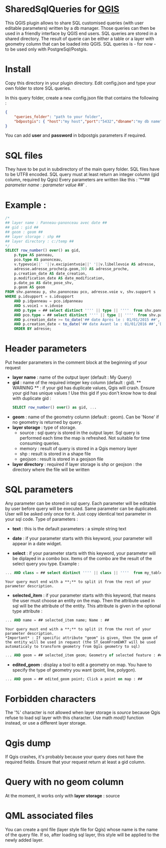 # SharedSqlQueries for [QGIS](http://qgis.org)

This QGIS plugin allows to share SQL customised queries (with user editable parameters) written by a db manager.
Those queries can then be used in a friendly interface by QGIS end users.
SQL queries are stored in a shared directory.
The result of querie can be either a table or a layer with geometry column that can be loaded into QGIS.
SQL queries is - for now - to be used only with PostgreSql/Postgis.

# Install
Copy this directory in your plugin directory.
Edit config.json and type your own folder to store SQL queries.

In this query folder, create a new config.json file that contains the following :
```json
{
    "queries_folder": "path to your folder",
	"bdpostgis": { "host":"my host","port":"5432","dbname":"my db name" }
}
```
You can add **user** and **password** in bdpostgis parameters if required.

# SQL files
They have to be put in subdirectory of the main query folder.
SQL files have to be UTF8 encoded.
SQL query must at least return an integer column (gid column, required by Qgis)
Every parameters are written like this : '**## _parameter name_ : _parameter value_ ##' .

# Example :
```sql
/*
## layer name : Panneau-panonceau avec date ##
## gid : gid ##
## geom : geom ##
## layer storage : shp ##
## layer directory : c:/temp ##
*/
SELECT row_number() over() as gid,
	p.type AS panneau,
	pco.type AS panonceau,
	v.typevoie||' '||v.excipientvoie||' '||v.libellevoie AS adresse,
	adresse.adresse_proche(p.geom,30) AS adresse_proche,
	p.creation_date AS date_creation,
	p.modification_date AS date_modification,
	p.date_po AS date_pose_shv,
	p.geom AS geom
FROM shv.panneau p, shv.panonceau pco, adresse.voie v, shv.support s
WHERE p.idsupport = s.idsupport
	AND p.idpanneau = pco.idpanneau
	AND s.voie1 = v.idvoie
	AND p.type = ## select distinct '''' || type || ''''  from shv.panneau; Type de panneau : 'B6d' ##
	AND pco.type = ## select distinct '''' || type || ''''  from shv.panonceau; Type de panonceau : 'M6h' ##
	AND p.creation_date >= to_date('## date Après le : 01/01/2015 ##','DD/MM/YYYY')
	AND p.creation_date < to_date('## date Avant le : 01/01/2016 ##','DD/MM/YYYY')
	ORDER BY adresse;
```

# Header parameters
Put header parameters in the comment block at the beginning of your request
* **layer name** : name of the output layer (default : My Query)
* **gid** : name of the required integer key column (default : gid).
    ** WARNING ** : if your gid has duplicate values, Qgis will crash. Ensure your gid has unique values !
    Use this gid if you don't know how to deal with duplicate gid :
   ```sql
   SELECT row_number() over() as gid, ...
   ```
* **geom** : name of the geometry column (default : geom). Can be 'None' if no geometry is returned by query.
* **layer storage** : type of storage.
    * source : sql query is stored in the output layer. Sql query is performed each time the map is refreshed. Not suitable for time consuming queries.
    * memory : result of query is stored in a Qgis memory layer
    * shp : result is stored in a shape file
    * geojson : result is stored in a geojson file
* **layer directory** : required if layer storage is shp or geojson : the directory where the file will be written

# SQL parameters
Any parameter can be stored in sql query. Each parameter will be editable by user before query will be executed.
Same parameter can be duplicated. User will be asked only once for it. Just copy identical text parameter in your sql code.
Type of parameters :

* **text** : this is the default parameters : a simple string text

* **date** : if your parameter starts with this keyword, your parameter will appear in a date widget.

* **select** : if your parameter starts with this keyword, your parameter will be diplayed in a combo box. Items of the
    combo are the result of the select query you type. Example :
```sql
... AND class = ## select distinct '''' || class || ''''  from my_table; Class : 'Default value' ##
```
    Your query must end with a **;** to split it from the rest of your parameter description.

* **selected_item** : if your parameter starts with this keyword, that means the user must choose an entity on the map. Then the attribute used in sql will be the attribute of the entity. This attribute is given in the optional type attribute :
```sql
... AND name = ## selected_item name; Name : ##
```
    Your query must end with a **;** to split it from the rest of your parameter description.
    *Important* : If specific attribute "geom" is given, then the geom of the entity will be used in request (the ST_GeomFromEWKT will be used automaticaly to transform geometry from Qgis geometry to sql)
	
```sql
... AND geom = ## selected_item geom; Geometry of selected feature : ##
```
	
* **edited_geom** : display a tool to edit a geometry on map. You have to specify the type of geometry you want (point, line, polygon).
```sql
... AND geom = ## edited_geom point; Click a point on map : ##
```


# Forbidden characters
The '%' character is not allowed when layer storage is _source_ because Qgis refuse to load sql layer with this character.
Use math _mod()_ function instead, or use a different layer storage.

# Qgis dump
If Qgis crashes, it's probably because your query does not have the required fields. Ensure that your request return at least a gid column.

# Query with no geom column
At the moment, it works only with **layer storage** : source

# QML associated files
You can create a qml file (layer style file for Qgis) whose name is the name of the query file.
If so, after loading sql layer, this style will be applied to the newly added layer.


